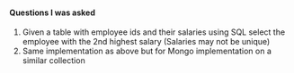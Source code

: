 #### Questions I was asked

1. Given a table with employee ids and their salaries using SQL select the employee with the 2nd highest salary (Salaries may not be unique)
2. Same implementation as above but for Mongo implementation on a similar collection